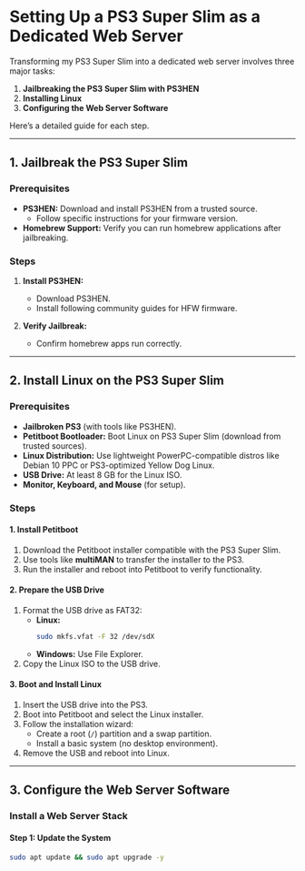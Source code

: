 # Setting Up a PS3 Super Slim as a Dedicated Web Server

Transforming my PS3 Super Slim into a dedicated web server involves three major tasks:  
1. **Jailbreaking the PS3 Super Slim with PS3HEN**  
2. **Installing Linux**  
3. **Configuring the Web Server Software**  

Here’s a detailed guide for each step.

---

## 1. Jailbreak the PS3 Super Slim

### Prerequisites
- **PS3HEN:** Download and install PS3HEN from a trusted source.  
  - Follow specific instructions for your firmware version.  
- **Homebrew Support:** Verify you can run homebrew applications after jailbreaking.  

### Steps
1. **Install PS3HEN:**  
   - Download PS3HEN.  
   - Install following community guides for HFW firmware.  

2. **Verify Jailbreak:**  
   - Confirm homebrew apps run correctly.  

---

## 2. Install Linux on the PS3 Super Slim

### Prerequisites
- **Jailbroken PS3** (with tools like PS3HEN).  
- **Petitboot Bootloader:** Boot Linux on PS3 Super Slim (download from trusted sources).  
- **Linux Distribution:** Use lightweight PowerPC-compatible distros like Debian 10 PPC or PS3-optimized Yellow Dog Linux.  
- **USB Drive:** At least 8 GB for the Linux ISO.  
- **Monitor, Keyboard, and Mouse** (for setup).  

### Steps

#### 1. Install Petitboot
1. Download the Petitboot installer compatible with the PS3 Super Slim.  
2. Use tools like **multiMAN** to transfer the installer to the PS3.  
3. Run the installer and reboot into Petitboot to verify functionality.  

#### 2. Prepare the USB Drive
1. Format the USB drive as FAT32:  
   - **Linux:**  
     ```bash
     sudo mkfs.vfat -F 32 /dev/sdX
     ```
   - **Windows:** Use File Explorer.  
2. Copy the Linux ISO to the USB drive.

#### 3. Boot and Install Linux
1. Insert the USB drive into the PS3.  
2. Boot into Petitboot and select the Linux installer.  
3. Follow the installation wizard:  
   - Create a root (`/`) partition and a swap partition.  
   - Install a basic system (no desktop environment).  
4. Remove the USB and reboot into Linux.  

---

## 3. Configure the Web Server Software

### Install a Web Server Stack

#### Step 1: Update the System
```bash
sudo apt update && sudo apt upgrade -y